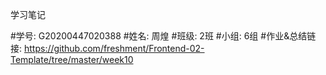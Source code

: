 学习笔记

#学号: G20200447020388
#姓名: 周煌
#班级: 2班
#小组: 6组
#作业&总结链接: https://github.com/freshment/Frontend-02-Template/tree/master/week10
